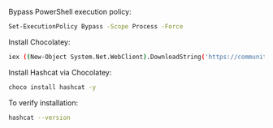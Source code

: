 Bypass PowerShell execution policy:
```bash
Set-ExecutionPolicy Bypass -Scope Process -Force
```

Install Chocolatey:
```bash
iex ((New-Object System.Net.WebClient).DownloadString('https://community.chocolatey.org/install.ps1'))
```

Install Hashcat via Chocolatey:
```bash
choco install hashcat -y
```


To verify installation:
```bash
hashcat --version
```